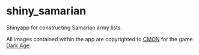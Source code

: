 # shiny_samarian
Shinyapp for constructing Samarian army lists.

All images contained within the app are copyrighted to [CMON](https://cmon.com) for the game [Dark Age](http://dark-age.com).